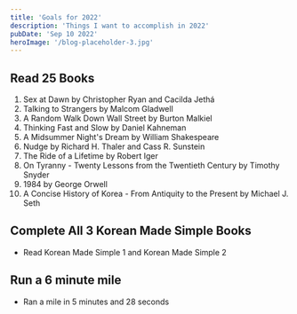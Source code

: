 ```yaml
---
title: 'Goals for 2022'
description: 'Things I want to accomplish in 2022'
pubDate: 'Sep 10 2022'
heroImage: '/blog-placeholder-3.jpg'
---
```


## Read 25 Books
1. Sex at Dawn by Christopher Ryan and Cacilda Jethá
2. Talking to Strangers by Malcom Gladwell
3. A Random Walk Down Wall Street by Burton Malkiel
4. Thinking Fast and Slow by Daniel Kahneman
5. A Midsummer Night's Dream by William Shakespeare
6. Nudge by Richard H. Thaler and Cass R. Sunstein
7. The Ride of a Lifetime by Robert Iger
8. On Tyranny - Twenty Lessons from the Twentieth Century by Timothy Snyder
9. 1984 by George Orwell
10. A Concise History of Korea - From Antiquity to the Present by Michael J. Seth

## Complete All 3 Korean Made Simple Books
* Read Korean Made Simple 1 and Korean Made Simple 2

## Run a 6 minute mile
* Ran a mile in 5 minutes and 28 seconds
